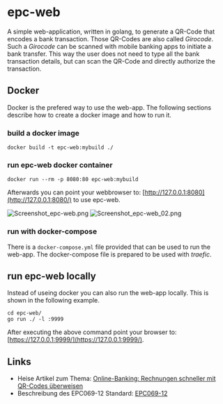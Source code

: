 # epc-web

A simple web-application, written in golang, to generate a QR-Code that encodes a bank transaction.
Those QR-Codes are also called _Girocode_. Such a _Girocode_ can be scanned with mobile banking apps to initiate a bank transfer.
This way the user does not need to type all the bank transaction details, but can scan the QR-Code and directly authorize the transaction.

## Docker

Docker is the prefered way to use the web-app. The following sections describe how to create a docker image and how to run it.

### build a docker image

```
docker build -t epc-web:mybuild ./
```

### run epc-web docker container

```
docker run --rm -p 8080:80 epc-web:mybuild
```

Afterwards you can point your webbrowser to: [http://127.0.0.1:8080](http://127.0.0.1:8080/) to use epc-web.

![Screenshot_epc-web.png](/images/Screenshot_epc-web.png)
![Screenshot_epc-web_02.png](/images/Screenshot_epc-web_02.png)

### run with docker-compose

There is a `docker-compose.yml` file provided that can be used to run the web-app.
The docker-compose file is prepared to be used with _traefic_.

## run epc-web locally

Instead of useing docker you can also run the web-app locally. This is shown in the following example.

```
cd epc-web/
go run ./ -l :9999
```

After executing the above command point your browser to: [https://127.0.0.1:9999/](https://127.0.0.1:9999/).


## Links

- Heise Artikel zum Thema: [Online-Banking: Rechnungen schneller mit QR-Codes überweisen](https://heise.de/-6543687)
- Beschreibung des EPC069-12 Standard: [EPC069-12](https://www.europeanpaymentscouncil.eu/sites/default/files/kb/file/2018-05/EPC069-12%20v2.1%20Quick%20Response%20Code%20-%20Guidelines%20to%20Enable%20the%20Data%20Capture%20for%20the%20Initiation%20of%20a%20SCT.pdf)

